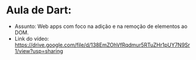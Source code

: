 # Aula de Dart:
- Assunto: Web apps com foco na adição e na remoção de elementos ao DOM.
- Link do vídeo: https://drive.google.com/file/d/138EmZOhVfRqdmur5RTuZHr1pUY7N9Sr1/view?usp=sharing
